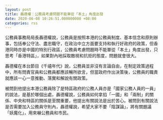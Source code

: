 ```yaml
---
layout: post
title: 聶德權：公務員考慮問題不能單從「本土」角度出發
date: 2020-06-08 10:26:51.000000000 +08:00
categories: rss
---
```


公務員事務局局長聶德權說，公務員是按照本港的公務員制度、基本信念和原則辦事，包括奉公守法、盡忠職守，在政治中立方面要支持和執行好政府的政策，但香港同時亦是中國的特別行政區，公務員考慮問題時不能單從「本土」角度出發，只思考「香港特區」，如果對內地採取敵視和抗拒的態度，問題就會很大。

聶德權在本台節目《千禧年代》說，公務員並非沒有言論自由，在制定政策過程中，所有問責官員和公務員都應該暢所欲言，但當政府作出決策後，公務員的職責就應該一心一意推動、落實和解說有關政策。

被問到他提出本港公務員除了是特區政府的公務人員亦是「國家公務人員的一員」的說法，是基於哪個出處，聶德權說，公務員如何拿掐「一國」和「兩制」的關係、中央和特區的關係是至關重要，他提出有關說法是出於苦心。被問到有關說法是否需要加入公務員守則內，聶德權說，希望大家不要「陰謀論」，將有關題議「妖魔化」，用來嚇公務員和市民。

